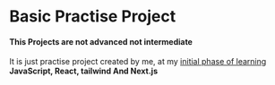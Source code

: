 # Basic Practise Project 
#### This Projects are not advanced not intermediate 
It is just practise project created by me, at my <u> initial phase of learning </u> <b> JavaScript, React, tailwind And Next.js </B>
